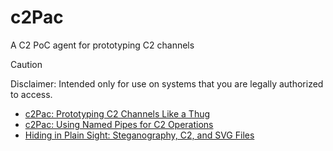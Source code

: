 # c2Pac
A C2 PoC agent for prototyping C2 channels
> [!CAUTION]
> Disclaimer: Intended only for use on systems that you are legally authorized to access.
- [c2Pac: Prototyping C2 Channels Like a Thug](https://medium.com/@toneillcodes/c2pac-prototyping-c2-channels-like-a-thug-5716f36797c3)
- [c2Pac: Using Named Pipes for C2 Operations](https://medium.com/@toneillcodes/c2pac-using-named-pipes-for-c2-operations-956fb2ffdc08)
- [Hiding in Plain Sight: Steganography, C2, and SVG Files](https://medium.com/@toneillcodes/hiding-in-plain-sight-steganography-c2-and-svg-files-567df7ceea20)
